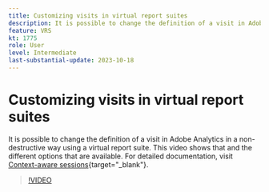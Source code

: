 ```yaml
---
title: Customizing visits in virtual report suites
description: It is possible to change the definition of a visit in Adobe Analytics in a non-destructive way using a virtual report suite. This video shows that and the different options that are available.
feature: VRS
kt: 1775
role: User
level: Intermediate
last-substantial-update: 2023-10-18
---
```

# Customizing visits in virtual report suites

It is possible to change the definition of a visit in Adobe Analytics in a non-destructive way using a virtual report suite. This video shows that and the different options that are available. For detailed documentation, visit [Context-aware sessions](https://experienceleague.adobe.com/docs/analytics/components/virtual-report-suites/vrs-mobile-visit-processing.html){target="_blank"}.

>[!VIDEO](https://video.tv.adobe.com/v/23545/?quality=12&learn=on)
